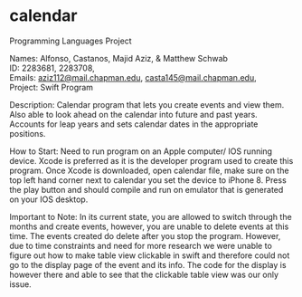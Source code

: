 # calendar
Programming Languages Project

Names: Alfonso, Castanos, Majid Aziz, & Matthew Schwab  
ID: 2283681, 2283708,  
Emails: aziz112@mail.chapman.edu, casta145@mail.chapman.edu,  
Project: Swift Program

Description: Calendar program that lets you create events and view them. Also able to look ahead on the 
calendar into future and past years. Accounts for leap years and sets calendar dates in the appropriate positions. 

How to Start: Need to run program on an Apple computer/ IOS running device. Xcode is preferred as it is the developer 
program used to create this program. Once Xcode is downloaded, open calendar file, make sure on the top left hand corner 
next to calendar you set the device to iPhone 8. Press the play button and should compile and run on emulator that is 
generated on your IOS desktop. 

Important to Note: In its current state, you are allowed to switch through the months and create events, 
however, you are unable to delete events at this time. The events created do delete after you stop the program. 
However, due to time constraints and need for more research we were unable to figure out how to make table view clickable 
in swift and therefore could not go to the display page of the event and its info. The code for the display is however 
there and able to see that the clickable table view was our only issue.

